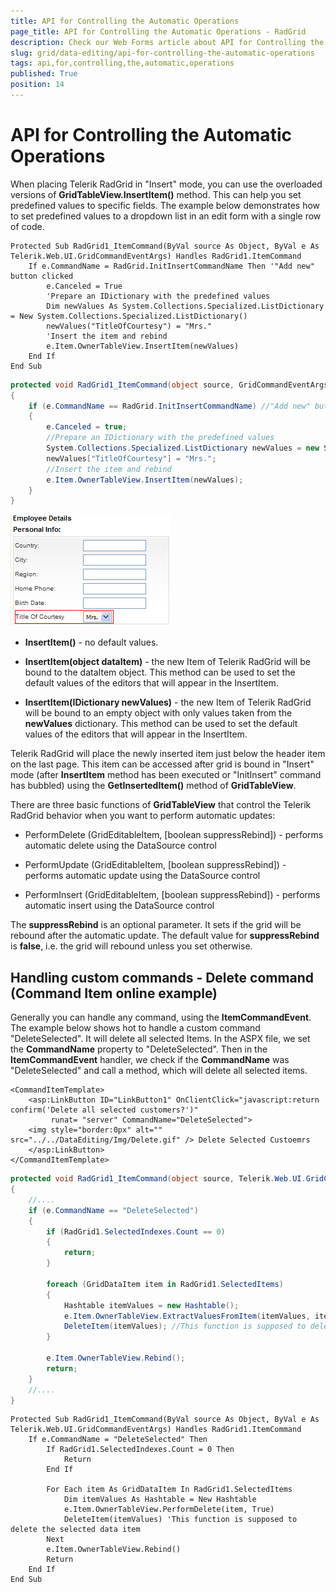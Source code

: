 ```yaml
---
title: API for Controlling the Automatic Operations
page_title: API for Controlling the Automatic Operations - RadGrid
description: Check our Web Forms article about API for Controlling the Automatic Operations.
slug: grid/data-editing/api-for-controlling-the-automatic-operations
tags: api,for,controlling,the,automatic,operations
published: True
position: 14
---
```


# API for Controlling the Automatic Operations



When placing Telerik RadGrid in "Insert" mode, you can use the overloaded versions of **GridTableView.InsertItem()** method. This can help you set predefined values to specific fields. The example below demonstrates how to set predefined values to a dropdown list in an edit form with a single row of code.



````VB
Protected Sub RadGrid1_ItemCommand(ByVal source As Object, ByVal e As Telerik.Web.UI.GridCommandEventArgs) Handles RadGrid1.ItemCommand
    If e.CommandName = RadGrid.InitInsertCommandName Then '"Add new" button clicked
        e.Canceled = True
        'Prepare an IDictionary with the predefined values
        Dim newValues As System.Collections.Specialized.ListDictionary = New System.Collections.Specialized.ListDictionary()
        newValues("TitleOfCourtesy") = "Mrs."
        'Insert the item and rebind
        e.Item.OwnerTableView.InsertItem(newValues)
    End If
End Sub
````
````C#
protected void RadGrid1_ItemCommand(object source, GridCommandEventArgs e)
{
    if (e.CommandName == RadGrid.InitInsertCommandName) //"Add new" button clicked
    {
        e.Canceled = true;
        //Prepare an IDictionary with the predefined values
        System.Collections.Specialized.ListDictionary newValues = new System.Collections.Specialized.ListDictionary();
        newValues["TitleOfCourtesy"] = "Mrs.";
        //Insert the item and rebind
        e.Item.OwnerTableView.InsertItem(newValues);
    }
}
````


![InsertItem](images/grd_InsertItem_markedup.png)

* **InsertItem()** - no default values.

* **InsertItem(object dataItem)** - the new Item of Telerik RadGrid will be bound to the dataItem object. This method can be used to set the default values of the editors that will appear in the InsertItem.

* **InsertItem(IDictionary newValues)** - the new Item of Telerik RadGrid will be bound to an empty object with only values taken from the **newValues** dictionary. This method can be used to set the default values of the editors that will appear in the InsertItem.

Telerik RadGrid will place the newly inserted item just below the header item on the last page. This item can be accessed after grid is bound in "Insert" mode (after **InsertItem** method has been executed or "InitInsert" command has bubbled) using the **GetInsertedItem()** method of **GridTableView**.

There are three basic functions of **GridTableView** that control the Telerik RadGrid behavior when you want to perform automatic updates:

* PerformDelete (GridEditableItem, [boolean suppressRebind]) - performs automatic delete using the DataSource control

* PerformUpdate (GridEditableItem, [boolean suppressRebind]) - performs automatic update using the DataSource control

* PerformInsert (GridEditableItem, [boolean suppressRebind]) - performs automatic insert using the DataSource control

The **suppressRebind** is an optional parameter. It sets if the grid will be rebound after the automatic update. The default value for **suppressRebind** is **false**, i.e. the grid will rebound unless you set otherwise.

## Handling custom commands - Delete command (Command Item online example)

Generally you can handle any command, using the **ItemCommandEvent**. The example below shows hot to handle a custom command "DeleteSelected". It will delete all selected Items. In the ASPX file, we set the **CommandName** property to "DeleteSelected". Then in the **ItemCommandEvent** handler, we check if the **CommandName** was "DeleteSelected" and call a method, which will delete all selected items.



````ASP.NET	
<CommandItemTemplate>
    <asp:LinkButton ID="LinkButton1" OnClientClick="javascript:return confirm('Delete all selected customers?')"
         runat= "server" CommandName="DeleteSelected">
    <img style="border:0px" alt="" src="../../DataEditing/Img/Delete.gif" /> Delete Selected Custoemrs
    </asp:LinkButton>
</CommandItemTemplate>   
````
````C#
protected void RadGrid1_ItemCommand(object source, Telerik.Web.UI.GridCommandEventArgs e)
{
    //....
    if (e.CommandName == "DeleteSelected")
    {
        if (RadGrid1.SelectedIndexes.Count == 0)
        {
            return;
        }

        foreach (GridDataItem item in RadGrid1.SelectedItems)
        {
            Hashtable itemValues = new Hashtable();
            e.Item.OwnerTableView.ExtractValuesFromItem(itemValues, item);
            DeleteItem(itemValues); //This function is supposed to delete the selected data item
        }

        e.Item.OwnerTableView.Rebind();
        return;
    }
    //....
}
````
````VB
Protected Sub RadGrid1_ItemCommand(ByVal source As Object, ByVal e As Telerik.Web.UI.GridCommandEventArgs) Handles RadGrid1.ItemCommand
    If e.CommandName = "DeleteSelected" Then
        If RadGrid1.SelectedIndexes.Count = 0 Then
            Return
        End If

        For Each item As GridDataItem In RadGrid1.SelectedItems
            Dim itemValues As Hashtable = New Hashtable
            e.Item.OwnerTableView.PerformDelete(item, True)
            DeleteItem(itemValues) 'This function is supposed to delete the selected data item
        Next
        e.Item.OwnerTableView.Rebind()
        Return
    End If
End Sub
````



